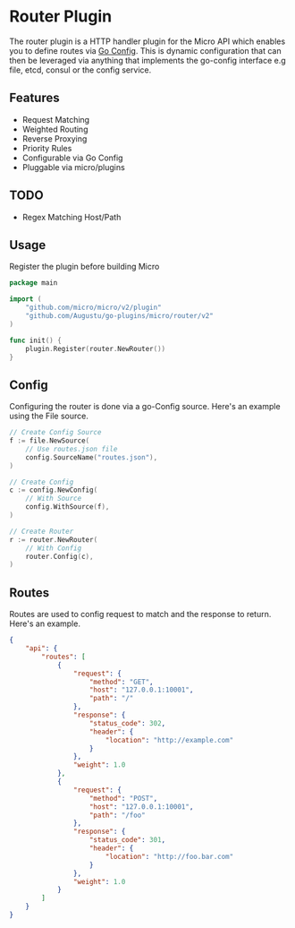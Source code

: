 # Router Plugin

The router plugin is a HTTP handler plugin for the Micro API which enables you to define routes via [Go Config](https://github.com/Augustu/go-micro/config).
This is dynamic configuration that can then be leveraged via anything that implements the go-config interface e.g file, etcd, consul 
or the config service.

## Features

- Request Matching
- Weighted Routing
- Reverse Proxying
- Priority Rules
- Configurable via Go Config
- Pluggable via micro/plugins

## TODO

- Regex Matching Host/Path

## Usage

Register the plugin before building Micro

```go
package main

import (
	"github.com/micro/micro/v2/plugin"
	"github.com/Augustu/go-plugins/micro/router/v2"
)

func init() {
	plugin.Register(router.NewRouter())
}
```

## Config

Configuring the router is done via a go-Config source. Here's an example using the File source.

```go
// Create Config Source
f := file.NewSource(
	// Use routes.json file
	config.SourceName("routes.json"),
)

// Create Config
c := config.NewConfig(
	// With Source
	config.WithSource(f),
)

// Create Router
r := router.NewRouter(
	// With Config
	router.Config(c),
)
```

## Routes

Routes are used to config request to match and the response to return. Here's an example.

```json
{
	"api": {
		"routes": [
			{
				"request": {
					"method": "GET",
					"host": "127.0.0.1:10001",
					"path": "/"
				},
				"response": {
					"status_code": 302,
					"header": {
						"location": "http://example.com"
					}
				},
				"weight": 1.0
			},
			{
				"request": {
					"method": "POST",
					"host": "127.0.0.1:10001",
					"path": "/foo"
				},
				"response": {
					"status_code": 301,
					"header": {
						"location": "http://foo.bar.com"
					}
				},
				"weight": 1.0
			}
		]
	}
}
```
